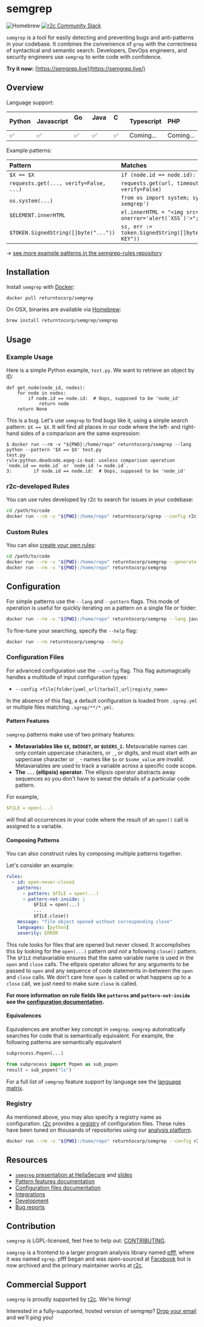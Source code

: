 # semgrep

![Homebrew](https://github.com/returntocorp/homebrew-semgrep/workflows/homebrew/badge.svg)
[![r2c Community Slack](https://img.shields.io/badge/r2c_slack-join-brightgreen?style=flat&logo=slack&labelColor=4A154B)](https://join.slack.com/t/r2c-community/shared_invite/enQtNjU0NDYzMjAwODY4LWE3NTg1MGNhYTAwMzk5ZGRhMjQ2MzVhNGJiZjI1ZWQ0NjQ2YWI4ZGY3OGViMGJjNzA4ODQ3MjEzOWExNjZlNTA)

`semgrep` is a tool for easily detecting and preventing bugs and anti-patterns in
your codebase. It combines the convenience of `grep` with the correctness of
syntactical and semantic search. Developers, DevOps engineers, and security engineers
use `semgrep` to write code with confidence.

**Try it now:** [https://semgrep.live](https://semgrep.live/)

## Overview

Language support:

| **Python** | **Javascript** | **Go &nbsp; &nbsp; &nbsp;** | **Java &nbsp;** | **C &nbsp; &nbsp; &nbsp; &nbsp;** | **Typescript** | **PHP &nbsp; &nbsp;** |
| :--- | :--- | :--- | :--- | :--- | :--- | :--- |
| ✅ | ✅ | ✅ | ✅ | ✅ | Coming... | Coming... |

Example patterns:

| **Pattern** | **Matches** |
| :--- | :--- |
| `$X == $X` | `if (node.id == node.id): ...` |
| `requests.get(..., verify=False, ...)` | `requests.get(url, timeout=3, verify=False)` |
| `os.system(...)` | `from os import system; system('echo semgrep')` |
| `$ELEMENT.innerHTML` | ``el.innerHTML = "<img src='x' onerror='alert(`XSS`)'>";`` |
| `$TOKEN.SignedString([]byte("..."))` | `ss, err := token.SignedString([]byte("HARDCODED KEY"))` |

→ [see more example patterns in the semgrep-rules repository](https://github.com/returntocorp/semgrep-rules)

## Installation

Install `semgrep` with [Docker](https://docs.docker.com/install/):

```bash
docker pull returntocorp/semgrep
```

On OSX, binaries are available via [Homebrew](https://brew.sh/):

```bash
brew install returntocorp/semgrep/semgrep
```

## Usage

### Example Usage

Here is a simple Python example, `test.py`. We want to retrieve an object by ID:

```python3
def get_node(node_id, nodes):
    for node in nodes:
        if node.id == node.id:  # Oops, supposed to be 'node_id'
            return node
    return None
```

This is a bug. Let's use `semgrep` to find bugs like it, using a simple search pattern: `$X == $X`. It will find all places in our code where the left- and right-hand sides of a comparison are the same expression:

```
$ docker run --rm -v "${PWD}:/home/repo" returntocorp/semgrep --lang python --pattern '$X == $X' test.py
test.py
rule:python.deadcode.eqeq-is-bad: useless comparison operation `node.id == node.id` or `node.id != node.id`.
3:        if node.id == node.id:  # Oops, supposed to be 'node_id'
```

### r2c-developed Rules

You can use rules developed by r2c to search for issues in your codebase:

```bash
cd /path/to/code
docker run --rm -v "${PWD}:/home/repo" returntocorp/sgrep --config r2c
```

### Custom Rules

You can also [create your own rules](docs/configuration-files.md):

```bash
cd /path/to/code
docker run --rm -v "${PWD}:/home/repo" returntocorp/semgrep --generate-config
docker run --rm -v "${PWD}:/home/repo" returntocorp/semgrep
```

## Configuration

For simple patterns use the `--lang` and `--pattern` flags. This mode of
operation is useful for quickly iterating on a pattern on a single file or
folder:

```bash
docker run --rm -v "${PWD}:/home/repo" returntocorp/semgrep --lang javascript --pattern 'eval(...)' path/to/file.js
```

To fine-tune your searching, specify the `--help` flag:

```bash
docker run --rm returntocorp/semgrep --help
```

### Configuration Files

For advanced configuration use the `--config` flag. This flag automagically
handles a multitude of input configuration types:

* `--config <file|folder|yaml_url|tarball_url|registy_name>`

In the absence of this flag, a default configuration is loaded from `.sgrep.yml`
or multiple files matching `.sgrep/**/*.yml`.

#### Pattern Features

`semgrep` patterns make use of two primary features:

* **Metavariables like `$X`, `$WIDGET`, or `$USERS_2`.** Metavariable names can
only contain uppercase characters, or `_`, or digits, and must start with
an uppercase character or `_` - names like `$x` or `$some_value` are
invalid.  Metavariables are used to track a variable across a specific code
scope.
* **The `...` (ellipsis) operator.** The ellipsis operator abstracts away
sequences so you don't have to sweat the details of a particular code pattern.

For example,
```yaml
$FILE = open(...)
```
will find all occurrences in your code where the result of an `open()` call is assigned
to a variable.

#### Composing Patterns

You can also construct rules by composing multiple patterns together. 

Let's consider an example:

```yaml
rules:
  - id: open-never-closed
    patterns:
      - pattern: $FILE = open(...)
      - pattern-not-inside: |
          $FILE = open(...)
          ...
          $FILE.close()
    message: "file object opened without corresponding close"
    languages: [python]
    severity: ERROR
```

This rule looks for files that are opened but never closed. It accomplishes
this by looking for the `open(...)` pattern _and not_ a following `close()`
pattern. The `$FILE` metavariable ensures that the same variable name is used
in the `open` and `close` calls. The ellipsis operator allows for any arguments
to be passed to `open` and any sequence of code statements in-between the `open`
and `close` calls. We don't care how `open` is called or what happens up to
a `close` call, we just need to make sure `close` is called.

**For more information on rule fields like `patterns` and `pattern-not-inside`
see the [configuration documentation](docs/configuration-files.md).**

#### Equivalences

Equivalences are another key concept in `semgrep`. `semgrep` automatically searches
for code that is semantically equivalent. For example, the following patterns
are semantically equivalent

```python
subprocess.Popen(...)
```

```python
from subprocess import Popen as sub_popen
result = sub_popen("ls")
```

For a full list of `semgrep` feature support by language see the
[language matrix](docs/matrix.md).

### Registry

As mentioned above, you may also specify a registry name as configuration.
[r2c](https://r2c.dev) provides a [registry](https://github.com/returntocorp/semgrep-rules)
of configuration files. These rules have been tuned on thousands of repositories
using our [analysis platform](https://app.r2c.dev).

```bash
docker run --rm -v "${PWD}:/home/repo" returntocorp/semgrep --config r2c
```

## Resources

* [`semgrep` presentation at HellaSecure](https://www.youtube.com/watch?v=M586wePrwYs) and [slides](https://bit.ly/hella-secure-semgrep) 
* [Pattern features documentation](docs/pattern-features.md)
* [Configuration files documentation](docs/configuration-files.md)
* [Integrations](docs/integrations.md)
* [Development](docs/development.md)
* [Bug reports](https://github.com/returntocorp/semgrep/issues)

## Contribution

`semgrep` is LGPL-licensed, feel free to help out: [CONTRIBUTING](https://github.com/returntocorp/sgrep/blob/develop/CONTRIBUTING.md).

`semgrep` is a frontend to a larger program analysis library named [pfff](https://github.com/returntocorp/pfff/), where it was named `sgrep`. pfff began and was open-sourced at [Facebook](https://github.com/facebookarchive/pfff) but is now archived and the primary maintainer works at [r2c](https://r2c.dev).

## Commercial Support

`semgrep` is proudly supported by [r2c](https://r2c.dev). We're hiring! 

Interested in a fully-supported, hosted version of semgrep? [Drop your email](https://forms.gle/dpUUvSo1WtELL8DW6) and we'll ping you!
